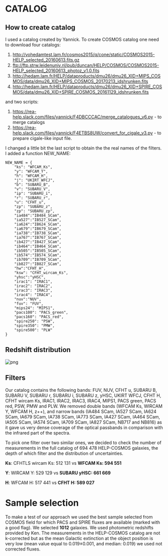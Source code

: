 # CATALOG

## How to create catalog
I used a catalog created by Yannick. To create COSMOS catalog one need to download four catalogs:
1. http://vohedamtest.lam.fr/cosmos2015/q/cone/static/COSMOS2015-HELP_selected_20160613.fits.gz 
2. ftp://ftp.strw.leidenuniv.nl/pub/duncan/HELP/COSMOS/COSMOS2015-HELP_selected_20160613_photoz_v1.0.fits
3. http://hedam.lam.fr/HELP/dataproducts/dmu26/dmu26_XID+MIPS_COSMOS/data/dmu26_XID+MIPS_COSMOS_20170213_idshrunken.fits
4. http://hedam.lam.fr/HELP/dataproducts/dmu26/dmu26_XID+SPIRE_COSMOS/data/dmu26_XID+SPIRE_COSMOS_20161129_idshrunken.fits

and two scripts: 
1. https://rea-help.slack.com/files/yannick/F4DBCCCAC/merge_catalogues_v6.py - to merge catalogs
2. https://rea-help.slack.com/files/yannick/F4ETBS8UW/convert_for_cigale_v3.py - to prepare cigale-like input file. 

I changed a little bit the last script to obtain the the real names of the filters. I added a function NEW_NAME:

```
NEW_NAME = {
    "ks": "WFCAM_Ks",
    "y": "WFCAM_Y",
    "h": "WFCAM_H",
    "j": "UKIRT_WFCJ",
    "b": "SUBARU_B",
    "v": "SUBARU_V",
    "ip": "SUBARU_i",
    "r": "SUBARU_r",
    "u": "CFHT_u",
    "zp": "SUBARU_z",
    "zp": "SUBARU_zp",
    "ia484":"IB484_SCam",
    "ia527":"IB527_SCam",
    "ia624":"IB624_SCam",
    "ia679":"IB679_SCam",
    "ia738":"IB738_SCam",
    "ia767":"IB767_SCam",
    "ib427":"IB427_SCam",
    "ib464":"IB464_SCam",
    "ib505":"IB505_SCam",
    "ib574":"IB574_SCam",
    "ib709":"IB709_SCam",
    "ib827":"IB827_SCam",
    "hw":"CFHT_H",
    "ksw": "CFHT_wircam_Ks",
    "yhsc":"yHSC",
    "irac1": "IRAC1",
    "irac2": "IRAC2",
    "irac3": "IRAC3",
    "irac4": "IRAC4",
    "nuv":"NUV",
    "fuv": "FUV",
    "mips24": "MIPS1",
    "pacs100": "PACS_green",
    "pacs160": "PACS_red",
    "spire250": "PSW",
    "spire350": "PMW",
    "spire500": "PLW"
}
```
## Redshift distribution

![png](https://github.com/H-E-L-P/dmu_products/edit/master/dmu28/dmu28_COSMOS/COSMOS_redshift.png?raw=true)

## Filters

Our catalog contains the following bands:  FUV, NUV, CFHT u, SUBARU B,  SUBARU V, SUBARU r, SUBARU i, SUBARU z, yHSC, UKIRT WFCJ, CFHT H, CFHT wircam Ks, IRAC1, IRAC2, IRAC3, IRAC4, MIPS1, PACS green, PACS red,  PSW,  PMW and PLW.  We removed double bands (WFCAM Ks, WIRCAM Y, WFCAM H, z++), and narrow bands (IA484 SCam, IA527 SCam, IA624 SCam, IA679 SCam, IA738 SCam, IA773 SCam, IA427 SCam, IA464 SCam, IA505 SCam, IA574 SCam, IA709 SCam, IA827 SCam, NB717 and NB816) as it gave us very dense coverage of the optical passbands in comparison with the infrared part of the spectra. 

To pick one filter over two similar ones, we decided to check the number of measurements in the full catalog of 694 478 HELP-COSMOS galaxies, the depth of which filter and the distribution of uncertainties. 

**Ks**: CFHTLS wircam Ks: 512 131 vs **WFCAM Ks: 594 551**

**Y**: WIRCAM Y: 529 129 vs **SUBARU yHSC: 661 669**

**H**: WFCAM H: 517 441 vs **CFHT H: 589 027**


# Sample selection

To make a test of our approach we used the best sample selected from COSMOS field  for which PACS  and SPIRE fluxes are available (marked with a good flag). We selected **1012** galaxies. We used photometric redshifts provided by Ken. The measurements in the HELP-COSMOS catalog are not k-corrected but as the mean Galactic extinction  at the object position  is very low (mean value equal to 0.019$\pm$0.001, and median: 0.019) we used not corrected fluxes.





